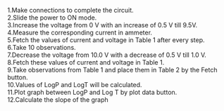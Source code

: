 1.Make connections to complete the circuit.<br>
2.Slide the power to ON mode.<br>
3.Increase the voltage from 0 V with an increase of 0.5 V till 9.5V.<br>
4.Measure the corresponding current in ammeter.<br>
5.Fetch the values of current and voltage in Table 1 after every step.<br>
6.Take 10 observations.<br>
7.Decrease the voltage from 10.0 V with a decrease of 0.5 V till 1.0 V.<br>
8.Fetch these values of current and voltage in Table 1.<br>
9.Take observations from Table 1 and place them in Table 2 by the Fetch button.<br>
10.Values of LogP and LogT will be calculated.<br>
11.Plot graph between LogP and Log T by plot data button.<br>
12.Calculate the slope of the graph
